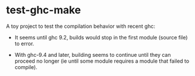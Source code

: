 # test-ghc-make

A toy project to test the compilation behavior with recent ghc:

- It seems until ghc 9.2, builds would stop in the first module (source file) to error.

- With ghc-9.4 and later, building seems to continue until they can proceed no longer (ie until some module requires a module that failed to compile).
